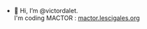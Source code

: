 - 👋 Hi, I’m @victordalet. <br>
I'm coding MACTOR : [mactor.lescigales.org](http://mactor.lescigales.org/)

<!---
victordalet/victordalet is a ✨ special ✨ repository because its `README.md` (this file) appears on your GitHub profile.
You can click the Preview link to take a look at your changes.
--->

